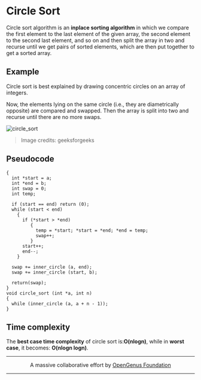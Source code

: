 # Circle Sort
Circle sort algorithm is an **inplace sorting algorithm** in which we compare the first element to the last element of the given array, the second element to the second last element, and so on and then split the array in two and recurse until we get pairs of sorted elements, which are then put together to get a sorted array.

## Example
Circle sort is best explained by drawing concentric circles on an array of integers. 

Now, the elements lying on the same circle (i.e., they are diametrically opposite) are compared and swapped. Then the array is split into two and recurse  until there are no more swaps.

![circle_sort](https://cdncontribute.geeksforgeeks.org/wp-content/uploads/circle_sort_example.png)

> Image credits: geeksforgeeks

## Pseudocode

```int inner_circle (int *a, int *b)
{
  int *start = a;                       
  int *end = b;                       
  int swap = 0;                           
  int temp;                               

  if (start == end) return (0);          
  while (start < end)                   
    {                                  
      if (*start > *end)                 
         {                             
           temp = *start; *start = *end; *end = temp; 
           swap++;
         }                            
      start++; 
      end--;                    
    }                                  

  swap += inner_circle (a, end);
  swap += inner_circle (start, b);

  return(swap);                          
}
void circle_sort (int *a, int n)
{
  while (inner_circle (a, a + n - 1));
}
```

## Time complexity
The **best case time complexity** of circle sort is:**O(nlogn)**, while in **worst case**, it becomes: **O(nlogn logn)**.

---

<p align="center">
	A massive collaborative effort by <a href="https://github.com/OpenGenus/cosmos">OpenGenus Foundation</a> 
</p>

---